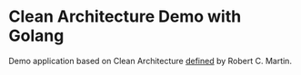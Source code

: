 # Clean Architecture Demo with Golang

Demo application based on Clean Architecture [defined](https://blog.cleancoder.com/uncle-bob/2012/08/13/the-clean-architecture.html) by Robert C. Martin.
